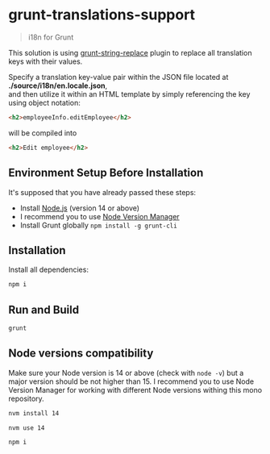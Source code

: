 # grunt-translations-support
> i18n for Grunt

This solution is using [grunt-string-replace](https://www.npmjs.com/package/grunt-string-replace) plugin to replace all translation keys with their values.

Specify a translation key-value pair within the JSON file located at
**./source/i18n/en.locale.json**, <br>
and then utilize it within an HTML template by simply referencing the key using object notation:

```html
<h2>employeeInfo.editEmployee</h2>
```

will be compiled into

```html
<h2>Edit employee</h2>
```

## Environment Setup Before Installation

It's supposed that you have already passed these steps:

- Install [Node.js](https://nodejs.org/en/download/) (version 14 or above)
- I recommend you to use [Node Version Manager](https://github.com/nvm-sh/nvm)
- Install Grunt globally `npm install -g grunt-cli`

## Installation
Install all dependencies:

```bash
npm i
```

## Run and Build

```bash
grunt
```

## Node versions compatibility

Make sure your Node version is 14 or above (check with `node -v`) but a major version should be not higher than 15.
I recommend you to use Node Version Manager for working with different Node versions withing this mono repository.

```bash
nvm install 14
```

```bash
nvm use 14
```

```bash
npm i
```